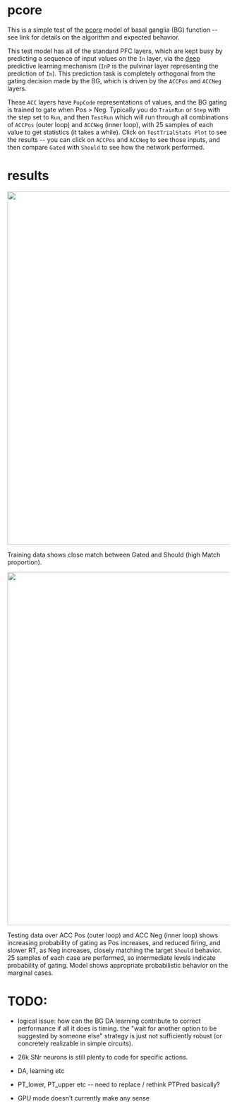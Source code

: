 # pcore

This is a simple test of the [pcore](../../PCORE_BG.md) model of basal ganglia (BG) function -- see link for details on the algorithm and expected behavior.

This test model has all of the standard PFC layers, which are kept busy by predicting a sequence of input values on the `In` layer, via the [deep](../../DEEP.md) predictive learning mechanism (`InP` is the pulvinar layer representing the prediction of `In`).  This prediction task is completely orthogonal from the gating decision made by the BG, which is driven by the `ACCPos` and `ACCNeg` layers.

These `ACC` layers have `PopCode` representations of values, and the BG gating is trained to gate when Pos > Neg.  Typically you do `TrainRun` or `Step` with the step set to `Run`, and then `TestRun` which will run through all combinations of `ACCPos` (outer loop) and `ACCNeg` (inner loop), with 25 samples of each value to get statistics (it takes a while).  Click on `TestTrialStats Plot` to see the results -- you can click on `ACCPos` and `ACCNeg` to see those inputs, and then compare `Gated` with `Should` to see how the network performed.

# results

<img src="results/fig_pcore_train.png" width="800">

Training data shows close match between Gated and Should (high Match proportion).

<img src="results/fig_pcore_test_learned.png" width="800">

Testing data over ACC Pos (outer loop) and ACC Neg (inner loop) shows increasing probability of gating as Pos increases, and reduced firing, and slower RT, as Neg increases, closely matching the target `Should` behavior.  25 samples of each case are performed, so intermediate levels indicate probability of gating.  Model shows appropriate probabilistic behavior on the marginal cases.

# TODO:

* logical issue: how can the BG DA learning contribute to correct performance if all it does is timing.   the "wait for another option to be suggested by someone else" strategy is just not sufficiently robust (or concretely realizable in simple circuits).

* 26k SNr neurons is still plenty to code for specific actions.

* DA, learning etc
* PT_lower, PT_upper etc -- need to replace / rethink PTPred basically?
* GPU mode doesn't currently make any sense
